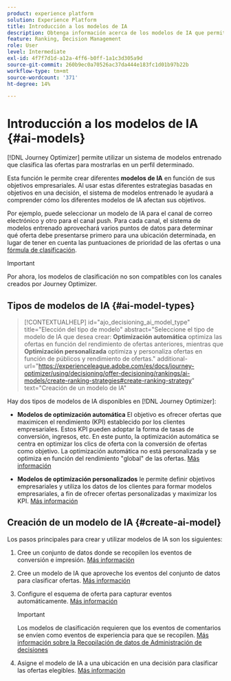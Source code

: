 ```yaml
---
product: experience platform
solution: Experience Platform
title: Introducción a los modelos de IA
description: Obtenga información acerca de los modelos de IA que permiten clasificar ofertas
feature: Ranking, Decision Management
role: User
level: Intermediate
exl-id: 4f7f7d1d-a12a-4ff6-b0ff-1a1c3d305a9d
source-git-commit: 260b9ec0a70526ac37da444e183fc1d01b97b22b
workflow-type: tm+mt
source-wordcount: '371'
ht-degree: 14%

---
```


# Introducción a los modelos de IA {#ai-models}

[!DNL Journey Optimizer] permite utilizar un sistema de modelos entrenado que clasifica las ofertas para mostrarlas en un perfil determinado.

Esta función le permite crear diferentes **modelos de IA** en función de sus objetivos empresariales. Al usar estas diferentes estrategias basadas en objetivos en una decisión, el sistema de modelos entrenado le ayudará a comprender cómo los diferentes modelos de IA afectan sus objetivos.

Por ejemplo, puede seleccionar un modelo de IA para el canal de correo electrónico y otro para el canal push. Para cada canal, el sistema de modelos entrenado aprovechará varios puntos de datos para determinar qué oferta debe presentarse primero para una ubicación determinada, en lugar de tener en cuenta las puntuaciones de prioridad de las ofertas o una [fórmula de clasificación](create-ranking-formulas.md).

>[!IMPORTANT]
>
>Por ahora, los modelos de clasificación no son compatibles con los canales creados por Journey Optimizer.

## Tipos de modelos de IA  {#ai-model-types}

>[!CONTEXTUALHELP]
>id="ajo_decisioning_ai_model_type"
>title="Elección del tipo de modelo"
>abstract="Seleccione el tipo de modelo de IA que desea crear: **Optimización automática** optimiza las ofertas en función del rendimiento de ofertas anteriores, mientras que **Optimización personalizada** optimiza y personaliza ofertas en función de públicos y rendimiento de ofertas."
>additional-url="https://experienceleague.adobe.com/es/docs/journey-optimizer/using/decisioning/offer-decisioning/rankings/ai-models/create-ranking-strategies#create-ranking-strategy" text="Creación de un modelo de IA"

Hay dos tipos de modelos de IA disponibles en [!DNL Journey Optimizer]:

* **Modelos de optimización automática** El objetivo es ofrecer ofertas que maximicen el rendimiento (KPI) establecido por los clientes empresariales. Estos KPI pueden adoptar la forma de tasas de conversión, ingresos, etc. En este punto, la optimización automática se centra en optimizar los clics de oferta con la conversión de ofertas como objetivo. La optimización automática no está personalizada y se optimiza en función del rendimiento &quot;global&quot; de las ofertas. [Más información](auto-optimization-model.md)

* **Modelos de optimización personalizados** le permite definir objetivos empresariales y utiliza los datos de los clientes para formar modelos empresariales, a fin de ofrecer ofertas personalizadas y maximizar los KPI. [Más información](personalized-optimization-model.md)

## Creación de un modelo de IA {#create-ai-model}

Los pasos principales para crear y utilizar modelos de IA son los siguientes:

1. Cree un conjunto de datos donde se recopilen los eventos de conversión e impresión. [Más información](../data-collection/create-dataset.md)

1. Cree un modelo de IA que aproveche los eventos del conjunto de datos para clasificar ofertas. [Más información](create-ranking-strategies.md)

1. Configure el esquema de oferta para capturar eventos automáticamente. [Más información](../data-collection/schema-requirement.md)

   >[!IMPORTANT]
   >
   >Los modelos de clasificación requieren que los eventos de comentarios se envíen como eventos de experiencia para que se recopilen. [Más información sobre la Recopilación de datos de Administración de decisiones](../data-collection/data-collection.md)

1. Asigne el modelo de IA a una ubicación en una decisión para clasificar las ofertas elegibles. [Más información](../offer-activities/configure-offer-selection.md)
